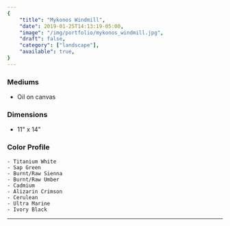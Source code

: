 ```yaml
---
{
    "title": "Mykonos Windmill",
    "date": 2019-01-25T14:13:19-05:00,
    "image": "/img/portfolio/mykonos_windmill.jpg",
    "draft": false,
    "category": ["landscape"],
    "available": true,
}
---
```


### Mediums
- Oil on canvas

### Dimensions
- 11" x 14"

### Color Profile
    - Titanium White
    - Sap Green
    - Burnt/Raw Sienna
    - Burnt/Raw Umber
    - Cadmium
    - Alizarin Crimson
    - Cerulean 
    - Ultra Marine 
    - Ivory Black

---